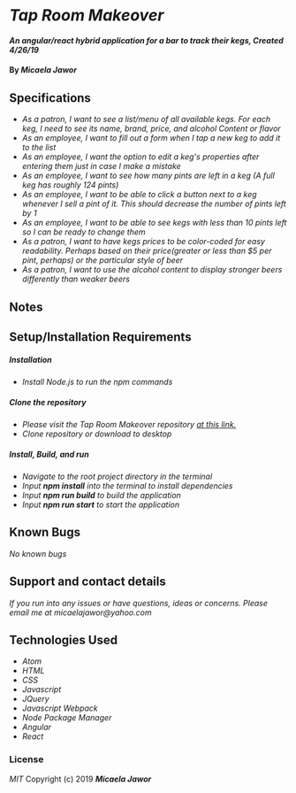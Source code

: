 # _Tap Room Makeover_

#### _An angular/react hybrid application for a bar to track their kegs, Created 4/26/19_

#### By _**Micaela Jawor**_

## Specifications
* _As a patron, I want to see a list/menu of all available kegs. For each keg, I need to see its name, brand, price, and alcohol Content or flavor_
* _As an employee, I want to fill out a form when I tap a new keg to add it to the list_
* _As an employee, I want the option to edit a keg's properties after entering them just in case I make a mistake_
* _As an employee, I want to see how many pints are left in a keg (A full keg has roughly 124 pints)_
* _As an employee, I want to be able to click a button next to a keg whenever I sell a pint of it. This should decrease the number of pints left by 1_
* _As an employee, I want to be able to see kegs with less than 10 pints left so I can be ready to change them_
* _As a patron, I want to have kegs prices to be color-coded for easy readability. Perhaps based on their price(greater or less than $5 per pint, perhaps) or the particular style of beer_
* _As a patron, I want to use the alcohol content to display stronger beers differently than weaker beers_


## Notes

## Setup/Installation Requirements
##### Installation
* _Install Node.js to run the npm commands_
##### Clone the repository
* _Please visit the Tap Room Makeover repository <a href="https://github.com/MicaelaDJ/TapRoomMakeover">at this link.</a>_
* _Clone repository or download to desktop_
##### Install, Build, and run
* _Navigate to the root project directory in the terminal_
* _Input **npm install** into the terminal to install dependencies_
* _Input **npm run build** to build the application_
* _Input **npm run start** to start the application_

## Known Bugs
_No known bugs_

## Support and contact details
_If you run into any issues or have questions, ideas or concerns. Please email me at micaelajawor@yahoo.com_

## Technologies Used
* _Atom_
* _HTML_
* _CSS_
* _Javascript_
* _JQuery_
* _Javascript Webpack_
* _Node Package Manager_
* _Angular_
* _React_

### License
*MIT*
Copyright (c) 2019 **_Micaela Jawor_**

